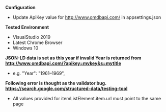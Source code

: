 **Configuration**
* Update ApiKey value for http://www.omdbapi.com/ in appsettings.json

**Tested Environment**
* VisualStudio 2019
* Latest Chrome Browser
* Windows 10

**JSON-LD data is set as this year if invalid Year is returned from http://www.omdbapi.com/?apikey=mykey&s=mytitle**
* e.g. "Year": "1961–1969",

**Following error is thought as the validator bug. https://search.google.com/structured-data/testing-tool**
* All values provided for itemListElement.item.url must point to the same page

